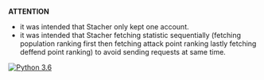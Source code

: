 **ATTENTION**
- it was intended that Stacher only kept one account.
- it was intended that Stacher fetching statistic sequentially (fetching population ranking first then fetching attack point ranking lastly fetching deffend point ranking) to avoid sending requests at same time.

[![Python 3.6](https://img.shields.io/badge/python-3.6.7-blue.svg)](https://www.python.org/downloads/release/python-367/)
